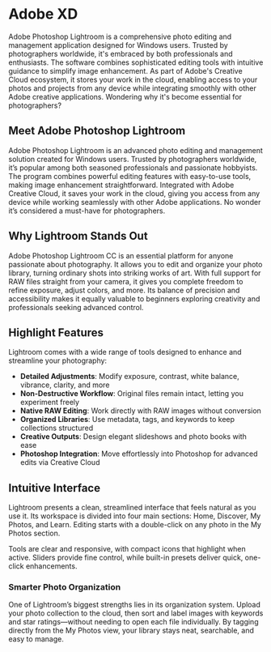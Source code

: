 # Adobe XD
Adobe Photoshop Lightroom is a comprehensive photo editing and management application designed for Windows users. Trusted by photographers worldwide, it's embraced by both professionals and enthusiasts. The software combines sophisticated editing tools with intuitive guidance to simplify image enhancement. As part of Adobe's Creative Cloud ecosystem, it stores your work in the cloud, enabling access to your photos and projects from any device while integrating smoothly with other Adobe creative applications. Wondering why it's become essential for photographers?

## **Meet Adobe Photoshop Lightroom**

Adobe Photoshop Lightroom is an advanced photo editing and management solution created for Windows users. Trusted by photographers worldwide, it’s popular among both seasoned professionals and passionate hobbyists. The program combines powerful editing features with easy-to-use tools, making image enhancement straightforward. Integrated with Adobe Creative Cloud, it saves your work in the cloud, giving you access from any device while working seamlessly with other Adobe applications. No wonder it’s considered a must-have for photographers.

## **Why Lightroom Stands Out**

Adobe Photoshop Lightroom CC is an essential platform for anyone passionate about photography. It allows you to edit and organize your photo library, turning ordinary shots into striking works of art. With full support for RAW files straight from your camera, it gives you complete freedom to refine exposure, adjust colors, and more. Its balance of precision and accessibility makes it equally valuable to beginners exploring creativity and professionals seeking advanced control.


## **Highlight Features**

Lightroom comes with a wide range of tools designed to enhance and streamline your photography:

* **Detailed Adjustments**: Modify exposure, contrast, white balance, vibrance, clarity, and more
* **Non-Destructive Workflow**: Original files remain intact, letting you experiment freely
* **Native RAW Editing**: Work directly with RAW images without conversion
* **Organized Libraries**: Use metadata, tags, and keywords to keep collections structured
* **Creative Outputs**: Design elegant slideshows and photo books with ease
* **Photoshop Integration**: Move effortlessly into Photoshop for advanced edits via Creative Cloud



## **Intuitive Interface**

Lightroom presents a clean, streamlined interface that feels natural as you use it. Its workspace is divided into four main sections: Home, Discover, My Photos, and Learn. Editing starts with a double-click on any photo in the My Photos section.

Tools are clear and responsive, with compact icons that highlight when active. Sliders provide fine control, while built-in presets deliver quick, one-click enhancements.



### **Smarter Photo Organization**

One of Lightroom’s biggest strengths lies in its organization system. Upload your photo collection to the cloud, then sort and label images with keywords and star ratings—without needing to open each file individually. By tagging directly from the My Photos view, your library stays neat, searchable, and easy to manage.

